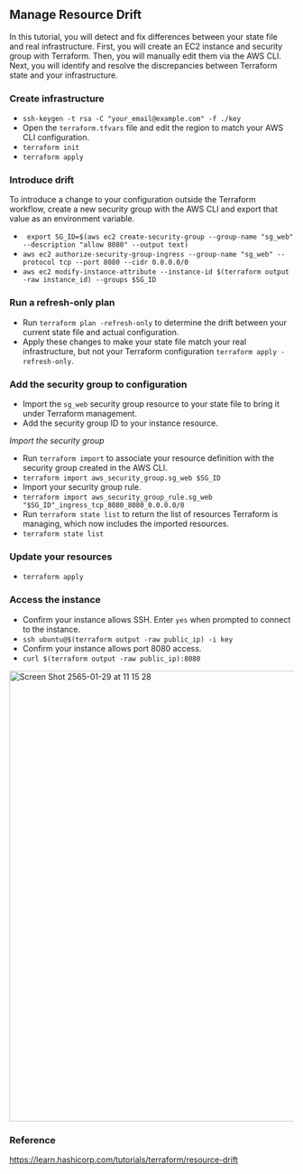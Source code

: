 ## Manage Resource Drift
In this tutorial, you will detect and fix differences between your state file and real infrastructure. First, you will create an EC2 instance and security group with Terraform. Then, you will manually edit them via the AWS CLI. Next, you will identify and resolve the discrepancies between Terraform state and your infrastructure.

### Create infrastructure
- `ssh-keygen -t rsa -C "your_email@example.com" -f ./key`
- Open the `terraform.tfvars` file and edit the region to match your AWS CLI configuration.
- `terraform init`
- `terraform apply`

### Introduce drift
To introduce a change to your configuration outside the Terraform workflow, create a new security group with the AWS CLI and export that value as an environment variable.
- ` export SG_ID=$(aws ec2 create-security-group --group-name "sg_web" --description "allow 8080" --output text)`
- `aws ec2 authorize-security-group-ingress --group-name "sg_web" --protocol tcp --port 8080 --cidr 0.0.0.0/0`
- `aws ec2 modify-instance-attribute --instance-id $(terraform output -raw instance_id) --groups $SG_ID`

### Run a refresh-only plan
- Run `terraform plan -refresh-only` to determine the drift between your current state file and actual configuration.
- Apply these changes to make your state file match your real infrastructure, but not your Terraform configuration `terraform apply -refresh-only`.

### Add the security group to configuration
- Import the `sg_web` security group resource to your state file to bring it under Terraform management.
- Add the security group ID to your instance resource.

*Import the security group*
- Run `terraform import` to associate your resource definition with the security group created in the AWS CLI.
- `terraform import aws_security_group.sg_web $SG_ID`
- Import your security group rule.
- `terraform import aws_security_group_rule.sg_web "$SG_ID"_ingress_tcp_8080_8080_0.0.0.0/0`
- Run `terraform state list` to return the list of resources Terraform is managing, which now includes the imported resources.
- `terraform state list`

### Update your resources
- `terraform apply`

### Access the instance
- Confirm your instance allows SSH. Enter `yes` when prompted to connect to the instance.
- `ssh ubuntu@$(terraform output -raw public_ip) -i key`
- Confirm your instance allows port 8080 access.
- `curl $(terraform output -raw public_ip):8080`

<img width="798" alt="Screen Shot 2565-01-29 at 11 15 28" src="https://user-images.githubusercontent.com/33342822/151647125-cb74df26-fef7-40fa-8d26-b6fcdf4d55b9.png">

### Reference
https://learn.hashicorp.com/tutorials/terraform/resource-drift

